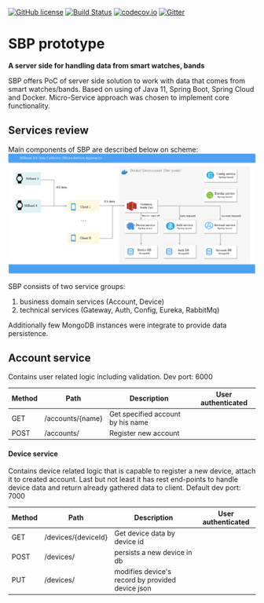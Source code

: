 [![GitHub license](https://img.shields.io/github/license/mashape/apistatus.svg)](https://github.com/Spayker/sbp_server/blob/master/LICENSE)    [![Build Status](https://travis-ci.org/Spayker/sbp_server.svg?branch=master)](https://travis-ci.org/Spayker/sbp_server) [![codecov.io](https://codecov.io/github/Spayker/sbp_server/coverage.svg?branch=master)](https://codecov.io/github/Spayker/sbp_server?branch=master) [![Gitter](https://badges.gitter.im/sbp_server/community.svg)](https://gitter.im/sbp_server/community?utm_source=badge&utm_medium=badge&utm_campaign=pr-badge)

# SBP prototype 

**A server side for handling data from smart watches, bands**

SBP offers PoC of server side solution to work with data that comes from smart watches/bands.
Based on using of Java 11, Spring Boot, Spring Cloud and Docker. Micro-Service approach was chosen to implement
core functionality.

## Services review

Main components of SBP are described below on scheme:
![alt text](resources/media/SBP_microservice_architecture_1.jpg)

SBP consists of two service groups:
1) business domain services (Account, Device)
2) technical services (Gateway, Auth, Config, Eureka, RabbitMq)

Additionally few MongoDB instances were integrate to provide data persistence.

## Account service
Contains user related logic including validation. Dev port: 6000

Method	| Path	| Description	| User authenticated	
------------- | ------------------------- | ------------- |:-------------:|
GET	| /accounts/{name}	| Get specified account by his name	|  | 	
POST	| /accounts/	| Register new account	|   | ×


#### Device service
Contains device related logic that is capable to register a new device, attach it to created account.
Last but not least it has rest end-points to handle device data and return already gathered data to client.
Default dev port: 7000

Method	| Path	| Description	| User authenticated
------------- | ------------------------- | ------------- |:-------------:|
GET	| /devices/{deviceId}	| Get device data by device id          | 	
POST	| /devices/	| persists a new device in db	|   
PUT	| /devices/	| modifies device's record by provided device json	|



